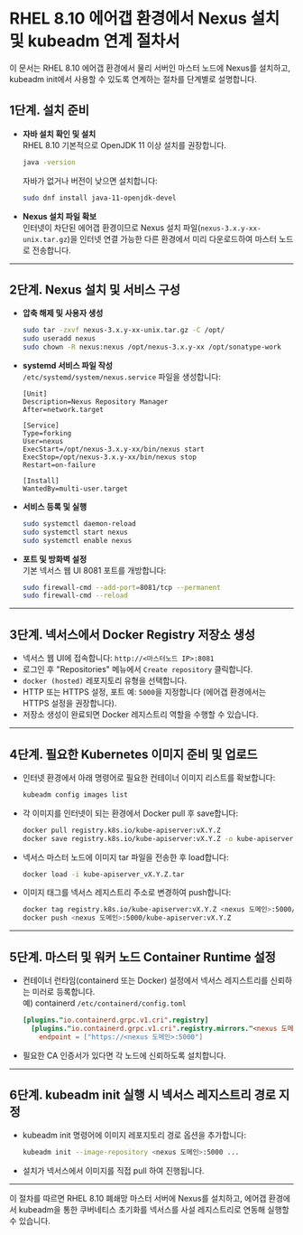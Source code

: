 # RHEL 8.10 에어갭 환경에서 Nexus 설치 및 kubeadm 연계 절차서

이 문서는 RHEL 8.10 에어갭 환경에서 물리 서버인 마스터 노드에 Nexus를 설치하고, kubeadm init에서 사용할 수 있도록 연계하는 절차를 단계별로 설명합니다.

## 1단계. 설치 준비

- **자바 설치 확인 및 설치**  
  RHEL 8.10 기본적으로 OpenJDK 11 이상 설치를 권장합니다.  
  ```bash
  java -version
  ```
  자바가 없거나 버전이 낮으면 설치합니다:
  ```bash
  sudo dnf install java-11-openjdk-devel
  ```

- **Nexus 설치 파일 확보**  
  인터넷이 차단된 에어갭 환경이므로 Nexus 설치 파일(`nexus-3.x.y-xx-unix.tar.gz`)을 인터넷 연결 가능한 다른 환경에서 미리 다운로드하여 마스터 노드로 전송합니다.

***

## 2단계. Nexus 설치 및 서비스 구성

- **압축 해제 및 사용자 생성**  
  ```bash
  sudo tar -zxvf nexus-3.x.y-xx-unix.tar.gz -C /opt/
  sudo useradd nexus
  sudo chown -R nexus:nexus /opt/nexus-3.x.y-xx /opt/sonatype-work
  ```

- **systemd 서비스 파일 작성**  
  `/etc/systemd/system/nexus.service` 파일을 생성합니다:
  ```
  [Unit]
  Description=Nexus Repository Manager
  After=network.target

  [Service]
  Type=forking
  User=nexus
  ExecStart=/opt/nexus-3.x.y-xx/bin/nexus start
  ExecStop=/opt/nexus-3.x.y-xx/bin/nexus stop
  Restart=on-failure

  [Install]
  WantedBy=multi-user.target
  ```

- **서비스 등록 및 실행**  
  ```bash
  sudo systemctl daemon-reload
  sudo systemctl start nexus
  sudo systemctl enable nexus
  ```

- **포트 및 방화벽 설정**  
  기본 넥서스 웹 UI 8081 포트를 개방합니다:
  ```bash
  sudo firewall-cmd --add-port=8081/tcp --permanent
  sudo firewall-cmd --reload
  ```

***

## 3단계. 넥서스에서 Docker Registry 저장소 생성

- 넥서스 웹 UI에 접속합니다: `http://<마스터노드 IP>:8081`
- 로그인 후 "Repositories" 메뉴에서 `Create repository` 클릭합니다.
- `docker (hosted)` 레포지토리 유형을 선택합니다.
- HTTP 또는 HTTPS 설정, 포트 예: `5000`을 지정합니다 (에어갭 환경에서는 HTTPS 설정을 권장합니다).
- 저장소 생성이 완료되면 Docker 레지스트리 역할을 수행할 수 있습니다.

***

## 4단계. 필요한 Kubernetes 이미지 준비 및 업로드

- 인터넷 환경에서 아래 명령어로 필요한 컨테이너 이미지 리스트를 확보합니다:
  ```bash
  kubeadm config images list
  ```

- 각 이미지를 인터넷이 되는 환경에서 Docker pull 후 save합니다:
  ```bash
  docker pull registry.k8s.io/kube-apiserver:vX.Y.Z
  docker save registry.k8s.io/kube-apiserver:vX.Y.Z -o kube-apiserver_vX.Y.Z.tar
  ```

- 넥서스 마스터 노드에 이미지 tar 파일을 전송한 후 load합니다:
  ```bash
  docker load -i kube-apiserver_vX.Y.Z.tar
  ```

- 이미지 태그를 넥서스 레지스트리 주소로 변경하여 push합니다:
  ```bash
  docker tag registry.k8s.io/kube-apiserver:vX.Y.Z <nexus 도메인>:5000/kube-apiserver:vX.Y.Z
  docker push <nexus 도메인>:5000/kube-apiserver:vX.Y.Z
  ```

***

## 5단계. 마스터 및 워커 노드 Container Runtime 설정

- 컨테이너 런타임(containerd 또는 Docker) 설정에서 넥서스 레지스트리를 신뢰하는 미러로 등록합니다.  
  예) containerd `/etc/containerd/config.toml`
  ```toml
  [plugins."io.containerd.grpc.v1.cri".registry]
    [plugins."io.containerd.grpc.v1.cri".registry.mirrors."<nexus 도메인>:5000"]
      endpoint = ["https://<nexus 도메인>:5000"]
  ```

- 필요한 CA 인증서가 있다면 각 노드에 신뢰하도록 설치합니다.

***

## 6단계. kubeadm init 실행 시 넥서스 레지스트리 경로 지정

- kubeadm init 명령어에 이미지 레포지토리 경로 옵션을 추가합니다:
  ```bash
  kubeadm init --image-repository <nexus 도메인>:5000 ...
  ```

- 설치가 넥서스에서 이미지를 직접 pull 하여 진행됩니다.

***

이 절차를 따르면 RHEL 8.10 폐쇄망 마스터 서버에 Nexus를 설치하고, 에어갭 환경에서 kubeadm을 통한 쿠버네티스 초기화를 넥서스를 사설 레지스트리로 연동해 실행할 수 있습니다.
